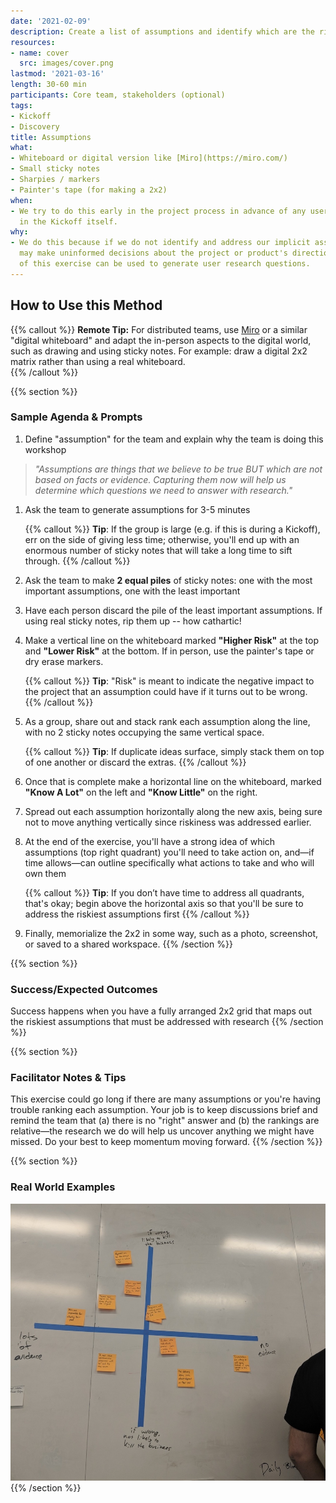 ```yaml
---
date: '2021-02-09'
description: Create a list of assumptions and identify which are the riskiest
resources:
- name: cover
  src: images/cover.png
lastmod: '2021-03-16'
length: 30-60 min
participants: Core team, stakeholders (optional)
tags:
- Kickoff
- Discovery
title: Assumptions
what:
- Whiteboard or digital version like [Miro](https://miro.com/)
- Small sticky notes
- Sharpies / markers
- Painter's tape (for making a 2x2)
when:
- We try to do this early in the project process in advance of any user research—often
  in the Kickoff itself.
why:
- We do this because if we do not identify and address our implicit assumptions, we
  may make uninformed decisions about the project or product's direction. The output
  of this exercise can be used to generate user research questions.
---
```


## How to Use this Method

   {{% callout %}}
   **Remote Tip:** For distributed teams, use [Miro](https://miro.com/) or a similar "digital whiteboard" and adapt the in-person aspects to the digital world, such as drawing and using sticky notes. For example: draw a digital 2x2 matrix rather than using a real whiteboard.    
   {{% /callout %}}

{{% section %}}
### Sample Agenda & Prompts
1. Define "assumption" for the team and explain why the team is doing this workshop

> _"Assumptions are things that we believe to be true BUT which are not based on facts or evidence. Capturing them now will help us determine which questions we need to answer with research."_     

1. Ask the team to generate assumptions for 3-5 minutes

   {{% callout %}}
   **Tip**: If the group is large (e.g. if this is during a Kickoff), err on the side of giving less time; otherwise, you'll end up with an enormous number of sticky notes that will take a long time to sift through.
   {{% /callout %}}

1. Ask the team to make **2 equal piles** of sticky notes: one with the most important assumptions, one with the least important

1. Have each person discard the pile of the least important assumptions. If using real sticky notes, rip them up -- how cathartic!

1. Make a vertical line on the whiteboard marked **"Higher Risk"** at the top and **"Lower Risk"** at the bottom. If in person, use the painter's tape or dry erase markers. 

   {{% callout %}}
   **Tip**: "Risk" is meant to indicate the negative impact to the project that an assumption could have if it turns out to be wrong.
   {{% /callout %}}
   
1. As a group, share out and stack rank each assumption along the line, with no 2 sticky notes occupying the same vertical space.

   {{% callout %}}
   **Tip**: If duplicate ideas surface, simply stack them on top of one another or discard the extras.
   {{% /callout %}}
   
1. Once that is complete make a horizontal line on the whiteboard, marked **"Know A Lot"** on the left and **"Know Little"** on the right.

1. Spread out each assumption horizontally along the new axis, being sure not to move anything vertically since riskiness was addressed earlier.

1. At the end of the exercise, you'll have a strong idea of which assumptions (top right quadrant) you'll need to take action on, and—if time allows—can outline specifically what actions to take and who will own them

   {{% callout %}}
   **Tip**: If you don’t have time to address all quadrants, that's okay; begin above the horizontal axis so that you'll be sure to address the riskiest assumptions first
   {{% /callout %}}
   
1. Finally, memorialize the 2x2 in some way, such as a photo, screenshot, or saved to a shared workspace.
{{% /section %}}

{{% section %}}
### Success/Expected Outcomes
Success happens when you have a fully arranged 2x2 grid that maps out the riskiest assumptions that must be addressed with research
{{% /section %}}

{{% section %}}
### Facilitator Notes & Tips

This exercise could go long if there are many assumptions or you're having trouble ranking each assumption. Your job is to keep discussions brief and remind the team that (a) there is no "right" answer and (b) the rankings are relative—the research we do will help us uncover anything we might have missed. Do your best to keep momentum moving forward.
{{% /section %}}

{{% section %}}
### Real World Examples
![Image of a two by two chart plotting assumptions by likelihood to kill business and amount of evidence](images/example-2.jpg)
{{% /section %}}
